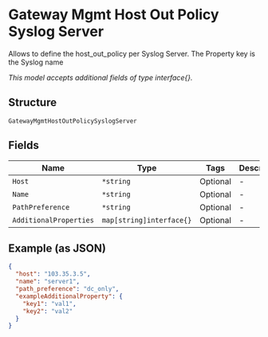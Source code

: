 
# Gateway Mgmt Host Out Policy Syslog Server

Allows to define the host_out_policy per Syslog Server. The Property key is the Syslog name

*This model accepts additional fields of type interface{}.*

## Structure

`GatewayMgmtHostOutPolicySyslogServer`

## Fields

| Name | Type | Tags | Description |
|  --- | --- | --- | --- |
| `Host` | `*string` | Optional | - |
| `Name` | `*string` | Optional | - |
| `PathPreference` | `*string` | Optional | - |
| `AdditionalProperties` | `map[string]interface{}` | Optional | - |

## Example (as JSON)

```json
{
  "host": "103.35.3.5",
  "name": "server1",
  "path_preference": "dc_only",
  "exampleAdditionalProperty": {
    "key1": "val1",
    "key2": "val2"
  }
}
```

